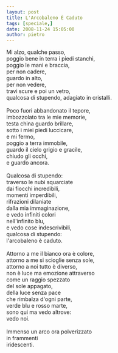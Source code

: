 ```yaml
---
layout: post
title: L'Arcobaleno È Caduto
tags: [speciale,]
date: 2008-11-24 15:05:00
author: pietro
---
```

Mi alzo, qualche passo,<br/>poggio bene in terra i piedi stanchi,<br/>poggio le mani e braccia,<br/>per non cadere,<br/>guardo in alto,<br/>per non vedere,<br/>travi scure e poi un vetro,<br/>qualcosa di stupendo, adagiato in cristalli.<br/><br/>Poco fuori abbandonato il tepore,<br/>imbozzolato tra le mie memorie,<br/>testa china guardo brillare,<br/>sotto i miei piedi luccicare,<br/>e mi fermo,<br/>poggio a terra immobile,<br/>guardo il cielo grigio e gracile,<br/>chiudo gli occhi,<br/>e guardo ancora.<br/><br/>Qualcosa di stupendo:<br/>traverso le nubi squarciate<br/>dai fiocchi incredibili,<br/>momenti imperdibili,<br/>rifrazioni dilaniate<br/>dalla mia immaginazione,<br/>e vedo infiniti colori<br/>nell'infinito blu,<br/>e vedo cose indescrivibili,<br/>qualcosa di stupendo:<br/>l'arcobaleno è caduto.<br/><br/>Attorno a me il bianco ora è colore,<br/>attorno a me si scioglie senza sole,<br/>attorno a noi tutto è diverso,<br/>non è luce ma emozione attraverso<br/>come un raggio spezzato<br/>del sole appagato,<br/>della luce senza pace<br/>che rimbalza d'ogni parte,<br/>verde blu e rosso marte,<br/>sono qui ma vedo altrove:<br/>vedo noi.<br/><br/>Immenso un arco ora polverizzato<br/>in frammenti<br/>iridescenti.
